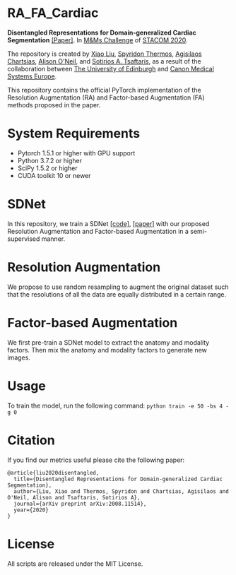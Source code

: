 # RA_FA_Cardiac

**Disentangled Representations for Domain-generalized Cardiac Segmentation** [[Paper]](https://arxiv.org/abs/2008.11514). In [M&Ms Challenge](https://www.ub.edu/mnms/) of [STACOM 2020](http://stacom2020.cardiacatlas.org/).

The repository is created by [Xiao Liu](https://github.com/xxxliu95), [Spyridon Thermos](https://github.com/spthermo), [Agisilaos Chartsias](https://github.com/agis85), [Alison O'Neil](https://www.eng.ed.ac.uk/about/people/dr-alison-oneil), and [Sotirios A. Tsaftaris](https://www.eng.ed.ac.uk/about/people/dr-sotirios-tsaftaris), as a result of the collaboration between [The University of Edinburgh](https://www.eng.ed.ac.uk/) and [Canon Medical Systems Europe](https://eu.medical.canon/). 

This repository contains the official PyTorch implementation of the Resolution Augmentation (RA) and Factor-based Augmentation (FA) methods proposed in the paper.

# System Requirements
* Pytorch 1.5.1 or higher with GPU support
* Python 3.7.2 or higher
* SciPy 1.5.2 or higher
* CUDA toolkit 10 or newer

# SDNet
In this repository, we train a SDNet [[code]](https://github.com/agis85/anatomy_modality_decomposition), [[paper]](https://arxiv.org/pdf/1903.09467.pdf) with our proposed Resolution Augmentation and Factor-based Augmentation in a semi-supervised manner.

# Resolution Augmentation
We propose to use random resampling to augment the original dataset such that the resolutions of all the data are equally distributed in a certain range.

# Factor-based Augmentation
We first pre-train a SDNet model to extract the anatomy and modality factors. Then mix the anatomy and modality factors to generate new images.

# Usage
To train the model, run the following command:
```python train -e 50 -bs 4 -g 0```

# Citation
If you find our metrics useful please cite the following paper:
```
@article{liu2020disentangled,
  title={Disentangled Representations for Domain-generalized Cardiac Segmentation},
  author={Liu, Xiao and Thermos, Spyridon and Chartsias, Agisilaos and O'Neil, Alison and Tsaftaris, Sotirios A},
  journal={arXiv preprint arXiv:2008.11514},
  year={2020}
}
```

# License
All scripts are released under the MIT License.
